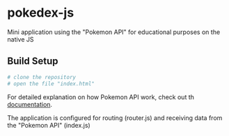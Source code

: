 # pokedex-js
Mini application using the "Pokemon API" for educational purposes on the native JS

## Build Setup

```bash
# clone the repository
# open the file "index.html"

```

For detailed explanation on how Pokemon API work, check out th [documentation]([https://nuxtjs.org](https://pokeapi.co/)).

The application is configured for routing (router.js) and receiving data from the "Pokemon API" (index.js)
